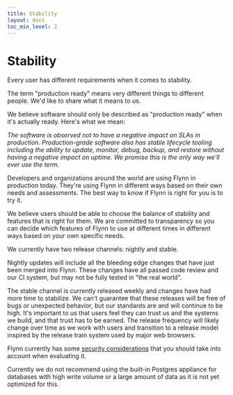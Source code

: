 ```yaml
---
title: Stability
layout: docs
toc_min_level: 2
---
```


# Stability

Every user has different requirements when it comes to stability.

The term "production ready" means very different things to different people.
We'd like to share what it means to us.

We believe software should only be described as "production ready" when it's
actually ready. Here's what we mean:

_The software is observed not to have a negative impact on SLAs in production.
Production-grade software also has stable lifecycle tooling including the
ability to update, monitor, debug, backup, and restore without having a negative
impact on uptime. We promise this is the only way we'll ever use the term._

Developers and organizations around the world are using Flynn in production
today. They're using Flynn in different ways based on their own needs and
assessments. The best way to know if Flynn is right for you is to try it.

We believe users should be able to choose the balance of stability and features
that is right for them. We are committed to transparency so you can decide which
features of Flynn to use at different times in different ways based on your own
specific needs.

We currently have two release channels: nightly and stable.

Nightly updates will include all the bleeding edge changes that have just been
merged into Flynn. These changes have all passed code review and our CI system,
but may not be fully tested in "the real world".

The stable channel is currently released weekly and changes have had more time
to stabilize. We can't guarantee that these releases will be free of bugs or
unexpected behavior, but our standards are and will continue to be high. It's
important to us that users feel they can trust us and the systems we build, and
that trust has to be earned. The release frequency will likely change over time
as we work with users and transition to a release model inspired by the release
train system used by major web browsers.

Flynn currently has some [security considerations](/docs/security) that you
should take into account when evaluating it.

Currently we do not recommend using the built-in Postgres appliance for
databases with high write volume or a large amount of data as it is not
yet optimized for this.
